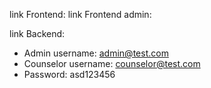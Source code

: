 link Frontend:
link Frontend admin:

link Backend:

- Admin username: admin@test.com
- Counselor username: counselor@test.com
- Password: asd123456
